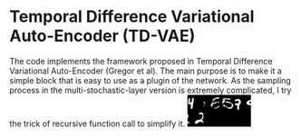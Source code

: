 # Temporal Difference Variational Auto-Encoder (TD-VAE)

The code implements the framework proposed in Temporal Difference Variational Auto-Encoder (Gregor et al).
The main purpose is to make it a simple block that is easy to use as a plugin of the network.
As the sampling process in the multi-stochastic-layer version is extremely complicated, I try the trick of recursive function call to simplify it.
![plot](./figures/MD_S2S.gif)

